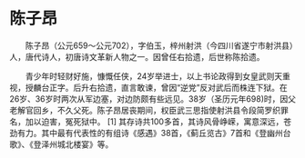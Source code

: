 陈子昂
==
　　陈子昂（公元659～公元702），字伯玉，梓州射洪（今四川省遂宁市射洪县）人，唐代诗人，初唐诗文革新人物之一。因曾任右拾遗，后世称陈拾遗。

　　青少年时轻财好施，慷慨任侠，24岁举进士，以上书论政得到女皇武则天重视，授麟台正字。后升右拾遗，直言敢谏，曾因“逆党”反对武后而株连下狱。在26岁、36岁时两次从军边塞，对边防颇有些远见。38岁（圣历元年698)时，因父老解官回乡，不久父死。陈子昂居丧期间，权臣武三思指使射洪县令段简罗织罪名，加以迫害，冤死狱中。 [1]  其存诗共100多首，其诗风骨峥嵘，寓意深远，苍劲有力。其中最有代表性的有组诗《感遇》38首，《蓟丘览古》7首和《登幽州台歌》、《登泽州城北楼宴》等。